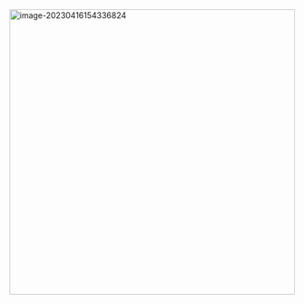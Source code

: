 <img width="503" alt="image-20230416154336824" src="https://user-images.githubusercontent.com/58834857/233537246-db51718d-6611-42b7-b5b0-fd64701f3126.png">
